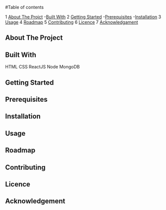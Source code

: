 #Table of contents

1 [About The Projct](#about-the-project)
    -[Built With](#built-with)
2 [Getting Started](#getting-started)
    -[Prerequisites](#prerequisites)
    -[Installation](#installation)
3 [Usage](#usage)
4 [Roadmap](#roadmap)
5 [Contributing](#contributing)
6 [Licence](#licence)
7 [Acknowledgament](#acknowledgement)

## About The Project



## Built With

HTML
CSS
ReactJS
Node
MongoDB


## Getting Started


## Prerequisites


## Installation


## Usage



## Roadmap



## Contributing



## Licence


## Acknowledgement

